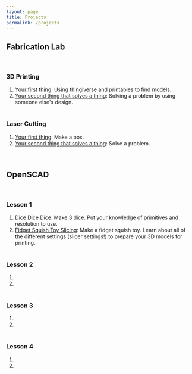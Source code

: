 ```yaml
---
layout: page
title: Projects
permalink: /projects
---
```


## Fabrication Lab
<br>

### 3D Printing
1. [Your first thing](https://github.com/funkonaut/openSCAD_lessons): Using thingiverse and printables to find models.
2. [Your second thing that solves a thing](https://github.com/funkonaut/openSCAD_lessons): Solving a problem by using someone else's design.
<br><br>

### Laser Cutting
1. [Your first thing](https://github.com/funkonaut/openSCAD_lessons): Make a box.
2. [Your second thing that solves a thing](https://github.com/funkonaut/openSCAD_lessons): Solve a problem.
<br><br><br>

## OpenSCAD
<br>

### Lesson 1
1. [Dice Dice Dice](https://github.com/funkonaut/openSCAD_lessons): Make 3 dice. Put your knowledge of primitives and resolution to use. 
2. [Fidget Squish Toy Slicing](https://github.com/funkonaut/openSCAD_lessons): Make a fidget squish toy. Learn about all of the different settings (slicer settings!) to prepare your 3D models for printing.
<br><br>

### Lesson 2
1. [](https://github.com/funkonaut/openSCAD_lessons)
2. [](https://github.com/funkonaut/openSCAD_lessons)
<br><br>

### Lesson 3
1. [](https://github.com/funkonaut/openSCAD_lessons)
2. [](https://github.com/funkonaut/openSCAD_lessons)
<br><br>

### Lesson 4
1. [](https://github.com/funkonaut/openSCAD_lessons)
2. [](https://github.com/funkonaut/openSCAD_lessons)
<br><br>


